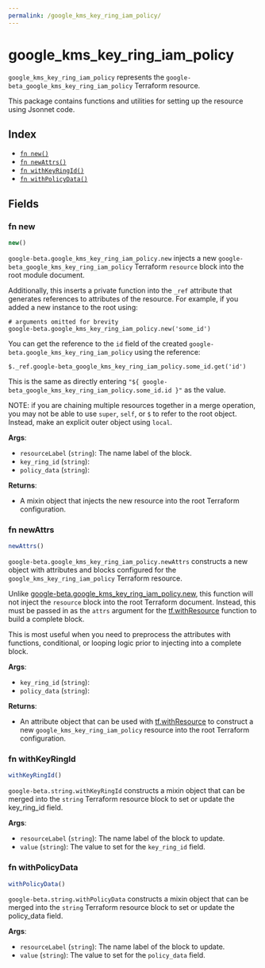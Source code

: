 ```yaml
---
permalink: /google_kms_key_ring_iam_policy/
---
```


# google_kms_key_ring_iam_policy

`google_kms_key_ring_iam_policy` represents the `google-beta_google_kms_key_ring_iam_policy` Terraform resource.



This package contains functions and utilities for setting up the resource using Jsonnet code.


## Index

* [`fn new()`](#fn-new)
* [`fn newAttrs()`](#fn-newattrs)
* [`fn withKeyRingId()`](#fn-withkeyringid)
* [`fn withPolicyData()`](#fn-withpolicydata)

## Fields

### fn new

```ts
new()
```


`google-beta.google_kms_key_ring_iam_policy.new` injects a new `google-beta_google_kms_key_ring_iam_policy` Terraform `resource`
block into the root module document.

Additionally, this inserts a private function into the `_ref` attribute that generates references to attributes of the
resource. For example, if you added a new instance to the root using:

    # arguments omitted for brevity
    google-beta.google_kms_key_ring_iam_policy.new('some_id')

You can get the reference to the `id` field of the created `google-beta.google_kms_key_ring_iam_policy` using the reference:

    $._ref.google-beta_google_kms_key_ring_iam_policy.some_id.get('id')

This is the same as directly entering `"${ google-beta_google_kms_key_ring_iam_policy.some_id.id }"` as the value.

NOTE: if you are chaining multiple resources together in a merge operation, you may not be able to use `super`, `self`,
or `$` to refer to the root object. Instead, make an explicit outer object using `local`.

**Args**:
  - `resourceLabel` (`string`): The name label of the block.
  - `key_ring_id` (`string`): 
  - `policy_data` (`string`): 

**Returns**:
- A mixin object that injects the new resource into the root Terraform configuration.


### fn newAttrs

```ts
newAttrs()
```


`google-beta.google_kms_key_ring_iam_policy.newAttrs` constructs a new object with attributes and blocks configured for the `google_kms_key_ring_iam_policy`
Terraform resource.

Unlike [google-beta.google_kms_key_ring_iam_policy.new](#fn-googlekmskeyringiampolicynew), this function will not inject the `resource`
block into the root Terraform document. Instead, this must be passed in as the `attrs` argument for the
[tf.withResource](https://github.com/tf-libsonnet/core/tree/main/docs#fn-withresource) function to build a complete block.

This is most useful when you need to preprocess the attributes with functions, conditional, or looping logic prior to
injecting into a complete block.

**Args**:
  - `key_ring_id` (`string`): 
  - `policy_data` (`string`): 

**Returns**:
  - An attribute object that can be used with [tf.withResource](https://github.com/tf-libsonnet/core/tree/main/docs#fn-withresource) to construct a new `google_kms_key_ring_iam_policy` resource into the root Terraform configuration.


### fn withKeyRingId

```ts
withKeyRingId()
```

`google-beta.string.withKeyRingId` constructs a mixin object that can be merged into the `string`
Terraform resource block to set or update the key_ring_id field.



**Args**:
  - `resourceLabel` (`string`): The name label of the block to update.
  - `value` (`string`): The value to set for the `key_ring_id` field.


### fn withPolicyData

```ts
withPolicyData()
```

`google-beta.string.withPolicyData` constructs a mixin object that can be merged into the `string`
Terraform resource block to set or update the policy_data field.



**Args**:
  - `resourceLabel` (`string`): The name label of the block to update.
  - `value` (`string`): The value to set for the `policy_data` field.
